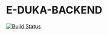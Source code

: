 # E-DUKA-BACKEND

[![Build Status](https://travis-ci.org/andyjohn23/E-DUKA-BACKEND.svg?branch=main)](https://travis-ci.org/andyjohn23/E-DUKA-BACKEND)